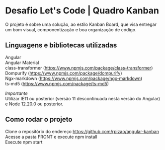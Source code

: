 # Desafio Let's Code | Quadro Kanban 
O projeto é sobre uma solução, ao estilo Kanban Board, que visa entregar um bom visual, componentização e boa organização de código.

## Linguagens e bibliotecas utilizadas
Angular
<br>Angular Material
<br>class-transformer (https://www.npmjs.com/package/class-transformer)
<br>Dompurify (https://www.npmjs.com/package/dompurify)
<br>Ngx-markdown (https://www.npmjs.com/package/ngx-markdown)
<br>ts-md5 (https://www.npmjs.com/package/ts-md5)

*Importante*
<br>Utilizar IE11 ou posterior (versão 11 descontinuada nesta versão do Angular) e Node 12.20.0 ou posterior.

## Como rodar o projeto
Clone o repositório do endereço https://github.com/rpizao/angular-kanban
<br>Acesse a pasta FRONT e execute npm install
<br>Execute npm start
